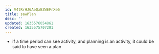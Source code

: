 ```yaml
---
id: V4tRrHJ6AeQaBZWEFrXe5
title: sawPlan
desc: ''
updated: 1635576054861
created: 1635575707201
---
```


- if a time period can see activity, and planning is an activity, it could be said to have seen a plan
